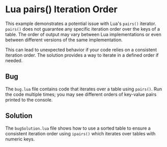# Lua pairs() Iteration Order

This example demonstrates a potential issue with Lua's `pairs()` iterator.  `pairs()` does not guarantee any specific iteration order over the keys of a table.  The order of output may vary between Lua implementations or even between different versions of the same implementation.

This can lead to unexpected behavior if your code relies on a consistent iteration order.  The solution provides a way to iterate in a defined order if needed.

## Bug
The `bug.lua` file contains code that iterates over a table using `pairs()`.  Run the code multiple times; you may see different orders of key-value pairs printed to the console.

## Solution
The `bugSolution.lua` file shows how to use a sorted table to ensure a consistent iteration order using `ipairs()` which iterates over tables with numeric keys.